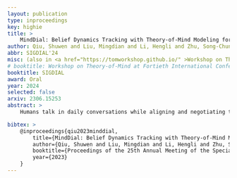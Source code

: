 ```yaml
---
layout: publication
type: inproceedings
key: highie
title: >
    MindDial: Belief Dynamics Tracking with Theory-of-Mind Modeling for Situated Neural Dialogue Generation
author: Qiu, Shuwen and Liu, Mingdian and Li, Hengli and Zhu, Song-Chun and Zheng#, Zilong
abbr: SIGDIAL'24
misc: (also in <a href="https://tomworkshop.github.io/" >Workshop on Theory-of-Mind at ICML 2023</a>)
# booktitle: Workshop on Theory-of-Mind at Fortieth International Conference on Machine Learning (ICML)
booktitle: SIGDIAL
award: Oral
year: 2024
selected: false
arxiv: 2306.15253
abstract: >
    Humans talk in daily conversations while aligning and negotiating the expressed meanings or common ground. Despite the impressive conversational abilities of the large generative language models, they do not consider the individual differences in contextual understanding in a shared situated environment. In this work, we propose MindDial, a novel conversational framework that can generate situated free-form responses to align and negotiate common ground. We design an explicit mind module that can track three-level beliefs -- the speaker's belief, the speaker's prediction of the listener's belief, and the belief gap between the first two. Then the next response is generated to resolve the belief difference and take task-related action. Our framework is applied to both prompting and fine-tuning-based models, and is evaluated across scenarios involving both common ground alignment and negotiation. Experiments show that models with mind modeling can generate more human-like responses when aligning and negotiating common ground. The ablation study further validates the three-level belief design can aggregate information and improve task outcomes in both cooperative and negotiating settings.

bibtex: >
    @inproceedings{qiu2023minddial,
        title={MindDial: Belief Dynamics Tracking with Theory-of-Mind Modeling for Situated Neural Dialogue Generation},
        author={Qiu, Shuwen and Liu, Mingdian and Li, Hengli and Zhu, Song-Chun and Zheng, Zilong},
        booktitle={Proceedings of the 25th Annual Meeting of the Special Interest Group on Discourse and Dialogue},
        year={2023}
    }
---
```

